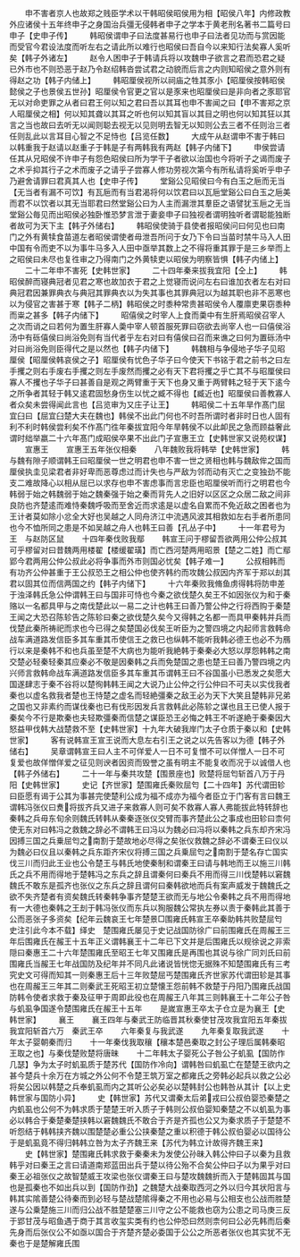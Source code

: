 <!-- { "loadSidebar": true } -->
　　申不害者京人也故郑之贱臣学术以干韩昭侯昭侯用为相【昭侯八年】内修政教外应诸侯十五年终申子之身国治兵彊无侵韩者申子之学本于黄老刑名著书二篇号曰申子【史申子传】
　　韩昭侯谓申子曰法度甚易行也申子曰法者见功而与赏因能而受官今君设法度而听左右之请此所以难行也昭侯曰吾自今以来知行法矣寡人奚听矣【韩子外诸左】
　　赵令人困申子于韩请兵将以攻魏申子欲言之君而恐君之疑已外市也不则恐恶于赵乃令赵绍韩沓尝试君之动貌而后言之内则知昭侯之意外则有得赵之功【韩子内储上】
　　韩昭厘侯视所以祠庙之牲其豕小【昭厘侯按韩昭侯懿侯之子也景侯五世孙】昭厘侯令官更之官以是豕来也昭厘侯曰是非向者之豕耶官无以对命吏罪之从者曰君王何以知之君曰吾以其耳也申不害闻之曰【申不害郑之京人昭厘侯之相】何以知其聋以其耳之听也何以知其盲以其目之明也何以知其狂以其言之当也故曰去听无以闻则聪去视无以见则明去智无以知则公去三者不任则治三者任则乱此以言耳目心智之不足恃也【吕览任数】
　　大成午从赵谓申不害于韩曰以韩重我于赵请以赵重子于韩是子有两韩我有两赵【韩子内储下】
　　申侯尝请任其从兄昭侯不许申子有怨色昭侯曰所为学干子者欲以治国也今将听子之谒而废子之术乎抑其行子之术而废子之请乎子尝寡人修功劳视次第今有所私请将奚听乎申子乃避舍请罪曰君真其人也【史申子传】
　　堂谿公见昭侯曰今有白玉之巵而无当【无当者有漏不可饮】有瓦巵而有当君渴将何以饮君曰以瓦巵堂谿公曰白玉之巵美而君不以饮者以其无当耶君曰然堂谿公曰为人主而漏泄其羣臣之语譬犹玉巵之无当堂谿公毎见而出昭侯必独卧惟恐梦言泄于妻妾申子曰独视者谓明独听者谓聪能独断者故可为天下主【韩子外储右】
　　韩昭侯使骑于县使者报昭侯问曰何见也曰南门之外有黄犊食苗道左者昭侯谓使者毋泄吾所问于女乃下令曰当苗时禁牛马入人田中国有令而吏不以为事牛马多入人田中亟举其数上之不得将重其罪于是三乡举而上之昭侯曰未尽也复徃审之乃得南门之外黄犊吏以昭侯为明察皆惧【韩子内储上】
　　二十二年申不害死【史韩世家】
　　二十四年秦来拔我宜阳【仝上】
　　韩昭侯醉而寝典冠者见君之寒也故加衣于君之上觉寝而说问左右曰谁加衣者左右对曰典冠君因兼罪典衣与典冠其罪典衣以为失其事也其罪典冠以为越其职也非不恶寒也以为侵官之害甚于寒【韩子二柄】韩昭侯之时黍种常贵甚昭侯令人覆廪吏果窃黍种而粜之甚多【韩子内储下】
　　昭僖侯之时宰人上食而羮中有生肝焉昭侯召宰人之次而诮之曰若何为置生肝寡人羮中宰人顿首服死罪曰窃欲去尚宰人也一曰僖侯浴汤中有砾僖侯曰尚浴免则有当代者乎左右对曰有僖侯曰召而来谯之曰何为置砾汤中对曰尚浴免则臣得代之是以然也【韩子内储下】
　　韩魏相与争侵地子华子见昭厘侯【昭厘侯韩哀侯之子】昭厘侯有忧色子华子曰今使天下书铭于君之前书之曰左手攫之则右手废右手攫之则左手废然而攫之必有天下君将攫之乎亡其不与昭厘侯曰寡人不攫也子华子曰甚善自是观之两臂重于天下也身又重于两臂韩之轻于天下逺今之所争者其轻于韩又逺君固愁身伤生以忧之臧不得也【臧近也】昭厘侯曰善教寡人者众矣未尝得闻此言也【吕览审为又庄子让王】
　　韩昭侯二十五年旱作髙门屈宜臼曰【屈宜臼楚大夫在魏也】韩侯不出此门何也不时吾所谓时者非时日也人固有利不利时韩侯尝利矣不作髙门徃年秦拔宜阳今年旱韩侯不以此卹民之急而顾益奢此谓时绌举嬴二十六年髙门成昭侯卒果不出此门子宣惠王立【史韩世家又说苑权谋】
　　宣惠王
　　宣惠王五年张仪相秦
　　八年魏败我将韩举【史韩世家】
　　韩与魏有隙子顺谓韩王曰昭厘侯一世之明君也申不害一世之贤相也韩与魏敌侔之国而厘侯执圭见梁君者非好卑而恶尊虑过而计失也与严敌为邻而动有灭亡之变独劲不能支二难故降心以相从屈已以求存也申不害虑事而言忠臣也昭厘侯听而行之明君也今韩弱于始之韩魏弱于始之魏秦强于始之秦而背先人之旧好以区区之众居二敌之间非良防也齐楚逺而难恃秦魏呼吸而至舍近而求逺是以虚名自累而不免近敌之困者也为王计者莫如除小忿全大好也吴越之人同舟济江中流遇风波其相救如左右手者所患同也今不恤所同之患是不如吴越之舟人也韩王曰善【孔丛子中】
　　十一年君号为王　与赵防区鼠
　　十四年秦伐败我鄢
　　韩宣王问于樛留吾欲两用公仲公叔其可乎樛留对曰昔魏两用楼翟【楼缓翟璜】而亡西河楚两用昭景【楚之二姓】而亡鄢郢今君两用公仲公叔此必将争事而外市则国必忧矣【韩子难一】
　　公叔相韩而有功齐公仲甚重于王公叔恐王之相公仲也使齐韩约而攻魏公叔因内齐军于郑以刦其君以固其位而信两国之约【韩子内储下】
　　十六年秦败我脩鱼虏得韩将防申差于浊泽韩氏急公仲谓韩王曰与国非可恃也今秦之欲伐楚久矣王不如因张仪为和于秦赂以一名都具甲与之南伐楚此以一易二之计也韩王曰善乃警公仲之行将西购于秦楚王闻之大恐召陈轸告之陈轸曰秦之欲伐楚久矣今又得韩之名都一而具甲秦韩并兵而伐楚此秦所祷祀而求也今已得之矣楚国必伐矣王听臣为之警四境之内起师言救韩命战车满道路发信臣多其车重其币使信王之救已也纵韩不能听我韩必德王也必不为鴈行以来是秦韩不和也兵虽至楚不大病也为能听我絶韩于秦秦必大怒以厚怨韩韩之南交楚必轻秦轻秦其应秦必不敬是因秦韩之兵而免楚国之患也楚王曰善乃警四境之内兴师言救韩命战车满道路发信臣多其车重其币谓韩王曰不谷国虽小已悉发之矣愿大国遂肆志于秦不谷将以楚徇韩韩王闻之大说乃止公仲之行公仲曰不可夫以实伐我者秦也以虚名救我者楚也王恃楚之虚名而轻絶彊秦之敌王必为天下大笑且楚韩非兄弟之国也又非素约而谋伐秦也已有伐形因发兵言救韩此必陈轸之谋也且王已使人报于秦矣今不行是欺秦也夫轻欺彊秦而信楚之谋臣恐王必悔之韩王不听遂絶于秦秦因大怒益甲伐韩大战楚救不至【史韩世家】十九年大破我岸门太子仓质于秦以和【史韩世家】
　　客有说韩宣王宣王说而大息左右引王之说之以先告客以为德【韩子外储右】
　　吴章谓韩宣王曰人主不可佯爱人一日不可复憎不可以佯憎人一日不可复爱也故佯憎佯爱之征见则谀者因资而毁誉之虽有明主不能复收而况于以诚借人也【韩子外储右】
　　二十一年与秦共攻楚【围景座也】败楚将屈匄斩首八万于丹阳【史韩世家】
　　史记【齐世家】楚围雍氏秦败屈匄【二十四年】苏代谓田轸曰臣愿有谒于公其为事甚完使楚利公成为福不成亦为福今者臣立于门客有言曰魏王谓韩冯张仪曰煑将拔齐兵又进子来救寡人则可矣不救寡人寡人弗能拔此特转辞也秦韩之兵毋东旬余则魏氏转韩从秦秦逐张仪交臂而事齐楚此公之事成也田轸曰柰何使无东对曰韩冯之救魏之辞必不谓韩王曰冯以为魏必曰冯将以秦韩之兵东却齐宋冯因搏三国之兵乗屈匄之南割于楚故地必尽得之矣张仪救魏之辞必不谓秦王曰仪以为魏必曰仪且以秦韩之兵东距齐宋仪将搏三国之兵乗屈匄之南割于楚名存亡国实伐三川而归此王业也公令楚王与韩氏地使秦制和谓秦王曰请与韩地而王以施三川韩氏之兵不用而得地于楚韩冯之东兵之辞且谓秦何曰秦兵不用而得三川伐楚韩以窘魏魏氏不敢东是孤齐也张仪之东兵之辞且谓何曰秦韩欲地而兵有案声威发于魏魏氏之欲不失齐楚者有资矣魏氏转秦韩争事齐楚楚王欲而无与地公令秦韩之兵不用而得地有一大德也秦韩之王刦于韩冯张仪而东兵以狥服魏公常执左券以责于秦韩此其善于公而恶张子多资矣【纪年云魏哀王七年楚景□围雍氏韩宣王卒秦助韩共败楚屈匄　史注引此今本不载】绎史　楚围雍氏屡见于史记战国防徐广曰前围雍氏在周赧王三年后围雍氏在赧王十五年正义谓韩襄王十二年已下文并是后围雍氏以规徐说之非索隠曰秦惠王二十六年楚围雍氏至昭王七年又围雍氏是再围也其说与徐广同刘氏曰前围雍氏当赧王七年战国防及纪年并不同凡此诸说皆恍惚无据殊不知楚围雍氏有三考究史文可得而知其一则秦惠王后十三年败楚屈丐楚围雍氏齐世家苏代谓田轸是其事也在周赧王三年其二则秦武王死昭王初立楚懐王怨前韩不救楚于丹阳乃围雍氏战国防韩令使者求救于秦及征甲于周即此役也在周赧王八年其三则韩襄王十二年公子咎与虮虱争国遂令楚围雍氏在赧王十五年
　　是嵗宣惠王卒太子仓立是为襄王【史韩世家】
　　襄王
　　襄王四年与秦武王防临晋其秋秦使甘茂攻我宜阳五年秦拔我宜阳斩首六万　秦武王卒
　　六年秦复与我武遂
　　九年秦复取我武遂
　　十年太子婴朝秦而归
　　十一年秦伐我取穰【穰本楚邑秦取之封公子理后属韩秦昭王取之也】与秦伐楚败楚将唐昧
　　十二年韩太子婴死公子咎公子虮虱【国防作几瑟】争为太子时虮虱质于楚苏代【国防作冷向】谓韩咎曰虮虱亡在楚楚王欲内之甚今楚兵十余万在方城之外公何不令楚王筑万室之都雍氏之旁韩必起兵以救之公必将矣公因以韩楚之兵奉虮虱而内之其听公必矣必以楚韩封公也韩咎从其计【以上史韩世家与国防小异】
　　史【韩世家】苏代又谓秦太后弟戎曰公叔伯婴恐秦楚之内虮虱也公何不为韩求质于楚楚王听入质子于韩则公叔伯婴知秦楚之不以虮虱为事必以韩合于秦楚秦楚挟韩以窘魏魏氏不敢合于齐是齐孤也公又为秦求质子于楚楚不听怨结于韩韩挟齐魏以围楚楚必重公公挟秦楚之重以积德于韩公叔伯婴必以国待公于是虮虱竟不得归韩韩立咎为太子齐魏王来【苏代为韩立计故得齐魏王来】
　　史【韩世家】楚围雍氏韩求救于秦秦未为发使公孙昧入韩公仲曰子以秦为且救韩乎对曰秦王之言曰请道南郑蓝田出兵于楚以待公殆不合矣公仲曰子以为果乎对曰秦王必祖张仪之故智楚威王攻梁也张仪谓秦王曰与楚攻魏魏折而入于楚韩固其与国也是孤秦也不如出兵以到【国防作劲】之魏楚大战秦取西河之外以归今其状阳言与韩其实隂善楚公待秦而到必轻与楚战楚隂得秦之不用也必易与公相支也公战而胜楚遂与公乗楚施三川而归公战不胜楚楚塞三川守之公不能救也窃为公患之司马庚三反于郢甘茂与昭鱼遇于商于其言收玺实类有约也公仲恐曰然则柰何曰公必先韩而后秦先身而后张仪公不如亟以国合于齐楚齐楚必委国于公公之所恶者张仪也其实犹不无秦也于是楚解雍氏围
